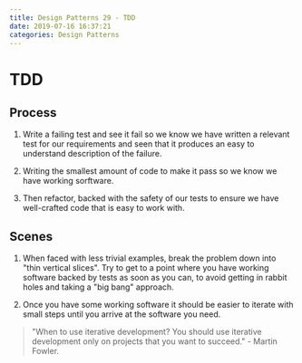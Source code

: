```yaml
---
title: Design Patterns 29 - TDD
date: 2019-07-16 16:37:21
categories: Design Patterns
---
```

# TDD

<!--more-->

## Process

1. Write a failing test and see it fail so we know we have written a relevant test for our requirements and seen that it produces an easy to understand description of the failure.

2. Writing the smallest amount of code to make it pass so we know we have working sorftware.

3. Then refactor, backed with the safety of our tests to ensure we have well-crafted code that is easy to work with.

## Scenes

1. When faced with less trivial examples, break the problem down into "thin vertical slices". Try to get to a point where you have working software backed by tests as soon as you can, to avoid getting in rabbit holes and taking a "big bang" approach.

2. Once you have some working software it should be easier to iterate with small steps until you arrive at the software you need.

> "When to use iterative development? You should use iterative development only on projects that you want to succeed." - Martin Fowler.